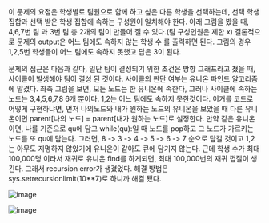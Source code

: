 이 문제의 요점은 학생별로 팀원으로 함께 하고 싶은 다른 학생을 선택하는데,
선택 학생 집합과 선택 받은 학생 집합에 속하는 구성원이 일치해야 한다.
아래 그림을 봤을 때, 4,6,7번 팀 과 3번 팀
총 2개의 팀이 만들어 질 수 있다.(팀 구성인원은 제한 x)
결론적으로 문제의 output은 어느 팀에도 속하지 않는 학생 수 를 출력하면 된다.
그림의 경우 1,2,5번 학생들이 어느 팀에도 속하지 못했고 답은 3이 된다.

문제의 접근은 다음과 같다, 일단 팀이 결성되기 위한 조건은 방향 그래프라고 쳤을 때,
사이클이 발생해야 팀이 결성 된 것이다. 사이클의 판단 여부는 유니온 파인드 알고리즘에 맡겼다. 
좌측 그림을 보면, 모든 노드는 한 유니온에 속한다, 
그러나 사이클에 속하는 노드는 3,4,5,6,7,8 6개 뿐이다.
1,2는 어느 팀에도 속하지 못한것이다. 이거를 코드로 어떻게 구현하냐면,
먼저 나의노드와 내가 원하는 노드의 유니온을 보았을 때 다른 유니온이면 
parent[나의 노드] = parent[내가 원하는 노드]로 설정한다.
만약 같은 유니온이면, 나를 기준으로 qu에 담고 while(qu):일 때
노드를 pop하고 그 노드가 가르키는 노드를 또 qu에 담는다.
그러면, 8 -> 3 -> 4 -> 5 -> 6 -> 7 순으로 담길 것이고
1,2는 아무도 지명하지 않았기에 유니온이 같아도 큐에 담기지 않는다.
근데 학생 수가 최대 100,000명 이라서 재귀로 유니온 find를 하게되면,
최대 100,000번의 재귀 껍질이 생긴다. 그래서 recursion error가 생겼었다.
해결 방법은 sys.setrecursionlimit(10**7)로 하니까 해결 됐다.

![image](https://user-images.githubusercontent.com/92637789/209627323-1927f653-1b1a-4e76-ae64-90102d792a72.png)

![image](https://user-images.githubusercontent.com/92637789/209627359-7cc7434d-c687-4701-af1d-9b797c879295.png)
